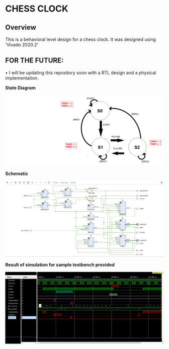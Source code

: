 # CHESS CLOCK
## Overview
This is a behavioral level design for a chess clock. It was designed using 'Vivado 2020.2'
## FOR THE FUTURE:
• I will be updating this repository soon with a RTL design and a physical implementation.

**State Diagram**

![](img/state_diag.png)

**Schematic**

![](img/schematic.jpg)

**Result of simulation for sample testbench provided**

![](img/testbench_simulation.jpg)
